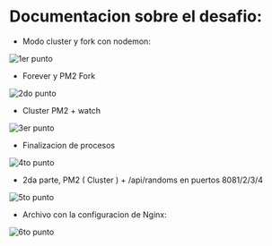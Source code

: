 # Documentacion sobre el desafio:

- Modo cluster y fork con nodemon: 

![1er punto](https://i.imgur.com/pfMRjiD.png)


- Forever y PM2 Fork

![2do punto](https://i.imgur.com/wMUGaLm.png)


- Cluster PM2 + watch

![3er punto](https://i.imgur.com/XAUREBv.png)


- Finalizacion de procesos

![4to punto](https://i.imgur.com/Ya9Ih39.png)


- 2da parte, PM2 ( Cluster ) + /api/randoms en puertos 8081/2/3/4

![5to punto](https://i.imgur.com/31dq2SV.png)

- Archivo con la configuracion de Nginx:

![6to punto](https://i.imgur.com/z3hMDSb.png)



